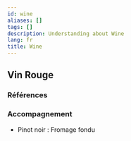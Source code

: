 ```yaml
---
id: wine
aliases: []
tags: []
description: Understanding about Wine
lang: fr
title: Wine
---
```



## Vin Rouge

### Références

### Accompagnement

- Pinot noir : Fromage fondu
